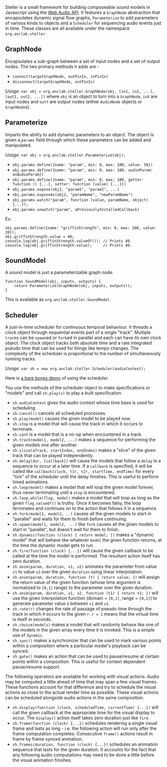 Steller is a small framework for building composeable sound models in
Javascript using the [Web Audio API]. It features a `GraphNode` abstraction
that encapsulates dynamic signal flow graphs, `Parameterize` to add 
parameters of various kinds to objects and a `Scheduler` for sequencing
audio events just in time. These classes are all available under the
namespace `org.anclab.steller`.

[Web Audio API]: https://dvcs.w3.org/hg/audio/raw-file/tip/webaudio/specification.html

## GraphNode

Encapsulates a sub-graph between a set of input nodes and a set of output
nodes. The two primary methods it adds are -

- `connect(targetGraphNode, outPinIx, inPinIx)`
- `disconnect(targetGraphNode, outPinIx)`

*Usage*: `var obj = org.anclab.steller.GraphNode(obj, [in1, in2, ...], [out1, out2, ...])` where
`obj` is an object to turn into a `GraphNode`, `inX` are input nodes and `outY`
are output nodes (either `AudioNode` objects or `GraphNode`s).

## Parameterize

Imparts the ability to add dynamic parameters to an object. The object is given
a `params` field through which these parameters can be added and manipulated.

*Usage*: `var obj = org.anclab.steller.Parameterize(obj);`

- `obj.params.define({name: "param", min: 0, max: 100, value: 50})`
- `obj.params.define({name: "param", min: 0, max: 100, audioParam: anAudioParam})`
- `obj.params.define({name: "param", min: 0, max: 100, getter: function () {...}, setter: function (value) {...}})`
- `obj.params.expose(obj2, "param1", "param2", ...)`
- `obj.params.exposeAs(obj2, "paramName", "newParamName")`
- `obj.params.watch("param", function (value, paramName, object) {...});`
- `obj.params.unwatch("param", aPreviouslyInstalledCallback)`

Ex:

    obj.params.define({name: "griffinStrength", min: 0, max: 100, value: 20});
    obj.griffinStrength.value = 40;
    console.log(obj.griffinStrength.valueOf()); // Prints 40.
    console.log(obj.griffinStrength.value);     // Prints 40.


## SoundModel

A sound model is just a parameterizable graph node.

    function SoundModel(obj, inputs, outputs) {
        return Parameterize(GraphNode(obj, inputs, outputs));
    }

This is available as `org.anclab.steller.SoundModel`.

## Scheduler

A just-in-time scheduler for continuous temporal behaviour. It threads a clock
object through sequential events part of a single "track". Multiple `track`s
can be `spawn`ed or `fork`ed in parallel and each can have its own clock
object.  The clock object tracks both absolute time and a rate integrated
pseudo time that can be used for things like tempo changes. The complexity of
the scheduler is proportional to the number of simultaneously running tracks.

*Usage*: `var sh = new org.anclab.steller.Scheduler(audioContext);`

Here is [a bare bones demo] of using the scheduler.

[a bare bones demo]: http://srikumarks.github.com/steller

You use the methods of the scheduler object to make specifications or "models" and call
`sh.play(s)` to play a built specification.

- `sh.audioContext` gives the audio context whose time base is used for
  scheduling.
- `sh.cancel()` cancels all scheduled processes.
- `sh.play(model)` causes the given model to be played now. 
- `sh.stop` is a model that will cause the track in which it occurs to
  terminate.
- `sh.cont` is a model that is a no-op when encountered in a track.
- `sh.track(model1, model2, ...)` makes a sequence for performing the given
  models one after another.
- `sh.slice(aTrack, startIndex, endIndex)` makes a "slice" of the given track
  that can be played independently.
- `sh.delay(dur, [callback])` will cause the models that follow a `delay` in a
  sequence to occur at a later time.  If a `callback` is specified, it will be
  called like `callback(clock, t1r, t2r, startTime, endTime)` for every "tick"
  of the scheduler until the delay finishes. This is useful to perform timed
  animations.
- `sh.loop(model)` makes a model that will loop the given model forever, thus
  never terminating until a `stop` is encountered.
- `sh.loop_while(flag, model)` makes a model that will loop as long as the
  given `flag.valueOf()` is truthy. Once it becomes falsy, the loop terminates
  and continues on to the action that follows it in a sequence.
- `sh.fork(model1, model2, ..)` causes all the given models to start in
  "parallel" and waits for them to finish before continuing.
- `sh.spawn(model1, model2, ...)` like `fork` causes all the given models to
  start in "parallel", but doesn't wait for them to finish.
- `sh.dynamic(function (clock) { return model; })` makes a "dynamic model" that
  will behave like whatever `model` the given function returns, at the time the
  dynamic model gets to run.
- `sh.fire(function (clock) {...})` will cause the given callback to be called
  at the time the model is performed. The resultant action itself has zero
  duration.
- `sh.anim(param, duration, v1, v2)` animates the parameter from value `v1` to
  value `v2` over the given `duration` using linear interpolation.
- `sh.anim(param, duration, function (t) { return value; })` will assign the
  return value of the given function (whose time argument is normalized to
  `[0,1]` range) to the parameter over the given duration.
- `sh.anim(param, duration, v1, v2, function (t1) { return t2; })` will use the
  given interpolation function (domain  = `[0,1]`, range = `[0,1]`) to generate
  parameter value s between `v1` and `v2`.
- `sh.rate(r)` changes the rate of passage of pseudo time through the track in
  which it occurs to the given `r`. `r = 1` means that the virtual time is
  itself in seconds.
- `sh.choice(models)` makes a model that will randomly behave like one of the
  models in the given array every time it is invoked. This is a simple use of
  `dynamic`.
- `sh.sync()` makes a synchronizer that can be used to mark various points
  within a composition where a particular model's playback can be synced.
- `sh.gate()` makes an action that can be used to pause/resume at certain
  points within a composition. This is useful for context dependent
  pause/resume support.

The following operators are available for working with visual actions. Audio
may be computed a little ahead of time that may span a few visual frames. These
functions account for that difference and try to schedule the visual actions
as close to the actual render time as possible. These visual actions can be
scheduled alongside audio actions in the same composition.

- `sh.display(function (clock, scheduledTime, currentTime) {...})` will call
  the given callback at the appropriate time for the visual display to occur.
  The `display()` action itself takes zero duration just like `fire`.
- `sh.frame(function (clock) {...})` schedules rendering a single visual frame
  and lasts as long - i.e. the following action will run only after the frame
  computation completes. Consecutive `frame()` actions result in frame by frame
  synced animation.
- `sh.frames(duration, function (clock) {...})` schedules an animation sequence
  that lasts for the given duration. It accounts for the fact that any
  following audio computations may need to be done a little before the visual
  animation finishes.


